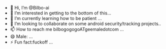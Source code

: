 - 👋 Hi, I’m @Bilbo-ai
- 👀 I’m interested in getting to the bottom of this...
- 🌱 I’m currently learning how to be patient ...
- 💞️ I’m looking to collaborate on some android security/tracking projects..
- 📫 How to reach me bilbogogogoATgeemaledotcom ...
- 😄 Male: ...
- ⚡ Fun fact:fuckoff
 ...

<!---
Bilbo-ai/Bilbo-ai is a ✨ special ✨ repository because its `README.md` (this file) appears on your GitHub profile.
You can click the Preview link to take a look at your changes.
--->
